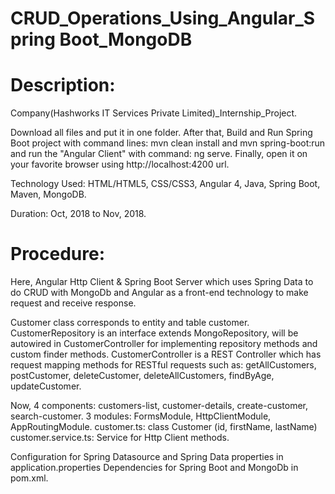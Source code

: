 # CRUD_Operations_Using_Angular_Spring Boot_MongoDB
# Description:

Company(Hashworks IT Services Private Limited)_Internship_Project.

Download all files and put it in one folder. After that, Build and Run Spring Boot project with command lines: mvn clean install and mvn spring-boot:run and run the "Angular Client" with command: ng serve. Finally, open it on your favorite browser using http://localhost:4200 url.

Technology Used: HTML/HTML5, CSS/CSS3, Angular 4, Java, Spring Boot, Maven, MongoDB.

Duration: Oct, 2018 to Nov, 2018.

# Procedure:

Here, Angular Http Client & Spring Boot Server which uses Spring Data to do CRUD with MongoDb and Angular as a front-end technology to make request and receive response.

Customer class corresponds to entity and table customer. CustomerRepository is an interface extends MongoRepository, will be autowired in CustomerController for implementing repository methods and custom finder methods. CustomerController is a REST Controller which has request mapping methods for RESTful requests such as: getAllCustomers, postCustomer, deleteCustomer, deleteAllCustomers, findByAge, updateCustomer.

Now, 4 components: customers-list, customer-details, create-customer, search-customer. 3 modules: FormsModule, HttpClientModule, AppRoutingModule. customer.ts: class Customer (id, firstName, lastName) customer.service.ts: Service for Http Client methods.

Configuration for Spring Datasource and Spring Data properties in application.properties Dependencies for Spring Boot and MongoDb in pom.xml.

